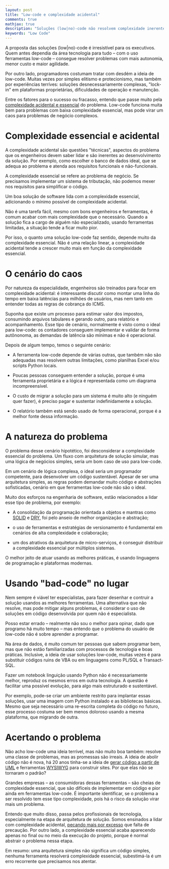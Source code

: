 ```yaml
---
layout: post
title: "Low-code e complexidade acidental"
comments: true
mathjax: true
description: "Soluções (low|no)-code não resolvem complexidade inerente"
keywords: "Low Code"
---
```


A proposta das soluções \(low\|no\)-code é irresistível para os executivos. Quem antes dependia da área tecnologia para tudo – com o uso ferramentas low-code – consegue resolver problemas com mais autonomia, menor custo e maior agilidade.

Por outro lado, programadores costumam tratar com desdém a ideia de low-code. Muitas vezes por simples elitismo e protecionismo, mas também por experiências terríves: soluções desnecessariamente complexas, "lock-in" em plataformas proprietárias, dificuldades de operação e manutenção.

Entre os fatores para o sucesso ou fracasso, entendo que passe muito pela [complexidade acidental e essencial](https://en.wikipedia.org/wiki/No_Silver_Bullet) do problema. Low-code funciona muita bem para problemas com baixa complexidade essencial, mas pode virar um caos para problemas de negócio complexos.

# Complexidade essencial e acidental

A complexidade acidental são questões "técnicas", aspectos do problema que os engenheiros devem saber lidar e são inerentes ao desenvolvimento da solução. Por exemplo, como escolher o banco de dados ideal, que se adequa ao problema e atenda aos requisitos funcionais e não-funcionais.

A complexidade essencial se refere ao problema de negócio. Se precisamos implementar um sistema de tributação, não podemos mexer nos requisitos para simplificar o código.

Um boa solução de software lida com a complexidade essencial, adicionando o mínimo possível de complexidade acidental. 

Não é uma tarefa fácil, mesmo com bons engenheiros e ferramentas, é comum acabar com mais complexidade que o necessário. Quando a solução fica a cargo de alguém não especializado, usando ferramentas limitadas, a situação tende a ficar muito pior.

Por isso, o quanto uma solução low-code faz sentido, depende muito da complexidade essencial. Não é uma relação linear, a complexidade acidental tende a crescer muito mais em função da complexidade essencial.

# O cenário do caos

Por natureza da especialidade, engenheiros são treinados para focar em complexidade acidental: é interessante discutir como montar uma linha do tempo em baixa latências para milhões de usuários, mas nem tanto em entender todas as regras de cobrança do ICMS.

Suponha que existe um processo para estimar valor dos impostos, consumindo arquivos tabulares e gerando outro, para relatório e acompanhamento. Esse tipo de cenário, normalmente é visto como o ideal para low-code: os contadores conseguem implementar e validar de forma autônonoma, as demandas de latência são mínimas e não é operacional.

Depois de algum tempo, temos o seguinte cenário:

* A ferramenta low-code depende de várias outras, que também não são adequadas mas resolvem outras limitações, como planilhas Excel e/ou scripts Python locais.

* Poucas pessoas conseguem entender a solução, porque é uma ferramenta proprietária e a lógica é representada como um diagrama incompreensível.

* O custo de migrar a solução para um sistema é muito alto (e ninguém quer fazer), é preciso pagar e sustentar indefinidamente a solução.

* O relatório também está sendo usado de forma operacional, porque é a melhor fonte dessa informação.

# A natureza do problema

O problema desse cenário hipotético, foi desconsiderar a complexidade essencial do problema. Um fluxo com arquitetura de solução simular, mas uma lógica de negócios simples, seria um bom caso de uso para low-code.

Em um cenário de lógica complexa, o ideal seria um programador competente, para desenvolver um código sustentável. Apesar de ser uma arquitetura simples, as regras podem demandar muito código e abstrações sofisticadas, cenário em que ferramentas low-code não são o ideal.

Muito dos esforços na engenharia de software, estão relacionados a lidar esse tipo de problema, por exemplo:

* A consolidação da programação orientada a objetos e mantras como [SOLID](https://en.wikipedia.org/wiki/SOLID) e [DRY](https://en.wikipedia.org/wiki/Don%27t_repeat_yourself), foi pelo anseio de melhor organização e abstração;

* o uso de ferramentas e estratégias de versionamento é fundamental em cenários de alta complexidade e colaboração;

* um dos atrativos da arquitetura de micro-serviços, é conseguir distribuir a complexidade essencial por múltiplos sistemas.

O melhor jeito de atuar usando as melhores práticas, é usando linguagens de programação e plataformas modernas. 

# Usando "bad-code" no lugar

Nem sempre é viável ter especialistas, para fazer desenhar e contruir a solução usandos as melhores ferramentas. Uma alternativa que não resolve, mas pode mitigar alguns problemas, é considerar o uso de soluções em código desenvolvida por quem não é especialista.

Posso estar errado – realmente não sou o melhor para opinar, dado que programo há muito tempo – mas entendo que o problema do usuário de low-code não é sobre aprender a programar.

Na área de dados, é muito comum ter pessoas que sabem programar bem, mas que não estão familiarizadas com processos de tecnologia e boas práticas. Inclusive, a ideia de usar soluções low-code, muitas vezes é para substituir códigos ruins de VBA ou em linguagens como PL/SQL e Transact-SQL. 

Fazer um notebook linguição usando Python não é necessariamente melhor, reproduz os mesmos erros em outra tecnologia. A questão é facilitar uma possível evolução, para algo mais estruturado e sustentável.

Por exemplo, pode-se criar um ambiente restrito para implantar essas soluções, usar uma imagem com Python instalado e as bibliotecas básicas. Mesmo que seja necessário uma re-escrita completa do código no futuro, esse processo costuma ser bem menos doloroso usando a mesma plataforma, que migrando de outra.

# Acertando o problema

Não acho low-code uma ideia terrível, mas não muito boa também: resolve uma classe de problemas, mas as promessas são irreais. A ideia  de abolir código não é nova, há 20 anos tinha-se a ideia de [gerar código a partir de UML](https://en.wikipedia.org/wiki/Rational_Software_Modeler) e ferramentas [WYSIWYG](https://en.wikipedia.org/wiki/WYSIWYG) para construir sites. Por que elas não se tornaram o padrão?

Grandes empresas – as consumidoras dessas ferramentas – são cheias de complexidade essencial, que são difíceis de implementar em código e pior ainda em ferramentas low-code. É importante identificar, se o problema a ser resolvido tem esse tipo complexidade, pois há o risco da solução virar mais um problema.

Entendo que muito disso, passa pelos profissionais de tecnologia, especialmente na etapa de arquitetura de solução. Somos ensinados a lidar com complexidade acidental, [pecando mais por excesso](https://blog.bradfieldcs.com/you-are-not-google-84912cf44afb?gi=7cf9084614af) que falta de precaução. Por outro lado, a complexidade essencial acaba aparecendo apenas no final ou no meio da execução do projeto, porque é normal abstrair o problema nessa etapa.

Em resumo: uma arquitetura simples não significa um código simples, nenhuma ferramenta resolverá complexidade essencial, subestimá-la é um erro recorrente que precisamos nos atentar.
